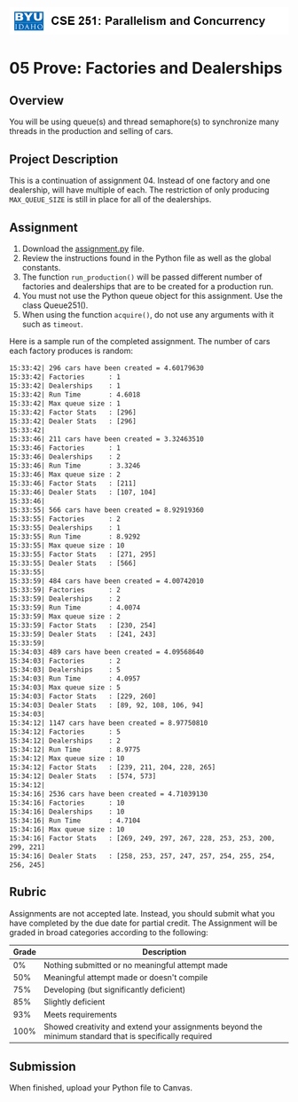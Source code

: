 ![](../site/banner.png)

# 05 Prove: Factories and Dealerships

## Overview

You will be using queue(s) and thread semaphore(s) to synchronize many threads in the production and selling of cars.

## Project Description

This is a continuation of assignment 04.  Instead of one factory and one dealership, will have multiple of each.  The restriction of only producing `MAX_QUEUE_SIZE` is still in place for all of the dealerships.

## Assignment

1. Download the [assignment.py](assignment/assignment.py) file.
2. Review the instructions found in the Python file as well as the global constants.
4. The function `run_production()` will be passed different number of factories and dealerships that are to be created for a production run.
1. You must not use the Python queue object for this assignment.  Use the class Queue251().
1. When using the function `acquire()`, do not use any arguments with it such as `timeout`.

Here is a sample run of the completed assignment.  The number of cars each factory produces is random:

```
15:33:42| 296 cars have been created = 4.60179630
15:33:42| Factories      : 1     
15:33:42| Dealerships    : 1     
15:33:42| Run Time       : 4.6018
15:33:42| Max queue size : 1     
15:33:42| Factor Stats   : [296] 
15:33:42| Dealer Stats   : [296] 
15:33:42| 
15:33:46| 211 cars have been created = 3.32463510
15:33:46| Factories      : 1
15:33:46| Dealerships    : 2
15:33:46| Run Time       : 3.3246    
15:33:46| Max queue size : 2
15:33:46| Factor Stats   : [211]     
15:33:46| Dealer Stats   : [107, 104]
15:33:46| 
15:33:55| 566 cars have been created = 8.92919360
15:33:55| Factories      : 2
15:33:55| Dealerships    : 1
15:33:55| Run Time       : 8.9292    
15:33:55| Max queue size : 10        
15:33:55| Factor Stats   : [271, 295]
15:33:55| Dealer Stats   : [566]     
15:33:55| 
15:33:59| 484 cars have been created = 4.00742010
15:33:59| Factories      : 2
15:33:59| Dealerships    : 2
15:33:59| Run Time       : 4.0074    
15:33:59| Max queue size : 2
15:33:59| Factor Stats   : [230, 254]
15:33:59| Dealer Stats   : [241, 243]
15:33:59| 
15:34:03| 489 cars have been created = 4.09568640
15:34:03| Factories      : 2
15:34:03| Dealerships    : 5
15:34:03| Run Time       : 4.0957
15:34:03| Max queue size : 5
15:34:03| Factor Stats   : [229, 260]
15:34:03| Dealer Stats   : [89, 92, 108, 106, 94]
15:34:03| 
15:34:12| 1147 cars have been created = 8.97750810
15:34:12| Factories      : 5
15:34:12| Dealerships    : 2
15:34:12| Run Time       : 8.9775
15:34:12| Max queue size : 10
15:34:12| Factor Stats   : [239, 211, 204, 228, 265]
15:34:12| Dealer Stats   : [574, 573]
15:34:12| 
15:34:16| 2536 cars have been created = 4.71039130
15:34:16| Factories      : 10
15:34:16| Dealerships    : 10
15:34:16| Run Time       : 4.7104
15:34:16| Max queue size : 10
15:34:16| Factor Stats   : [269, 249, 297, 267, 228, 253, 253, 200, 299, 221]
15:34:16| Dealer Stats   : [258, 253, 257, 247, 257, 254, 255, 254, 256, 245]
```


## Rubric

Assignments are not accepted late. Instead, you should submit what you have completed by the due date for partial credit.
The Assignment will be graded in broad categories according to the following:

| Grade | Description |
|-------|-------------|
| 0% | Nothing submitted or no meaningful attempt made |
| 50% | Meaningful attempt made or doesn't compile |
| 75% | Developing (but significantly deficient) |
| 85% | Slightly deficient |
| 93% | Meets requirements |
| 100% | Showed creativity and extend your assignments beyond the minimum standard that is specifically required |

## Submission

When finished, upload your Python file to Canvas.